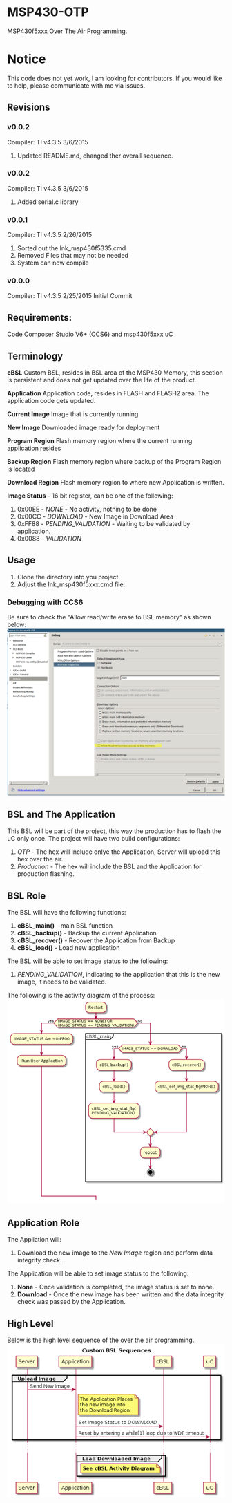 # MSP430-OTP

MSP430f5xxx Over The Air Programming.

# Notice

This code does not yet work, I am looking for contributors.  If you would like to help, please communicate with me via issues.

## Revisions

### v0.0.2
Compiler: TI v4.3.5 3/6/2015

1. Updated README.md, changed ther overall sequence.


### v0.0.2
Compiler: TI v4.3.5 3/6/2015

1. Added serial.c library

### v0.0.1
Compiler: TI v4.3.5 2/26/2015

1. Sorted out the lnk_msp430f5335.cmd
2. Removed Files that may not be needed
3. System can now compile

### v0.0.0
Compiler: TI v4.3.5 2/25/2015
Initial Commit

## Requirements:

Code Composer Studio V6+ (CCS6) and msp430f5xxx uC

## Terminology

**cBSL** Custom BSL, resides in BSL area of the MSP430 Memory, this section is persistent and does not get updated over the life of the product.

**Application** Application code, resides in FLASH and FLASH2 area.  The application code gets updated.

**Current Image** Image that is currently running

**New Image** Downloaded image ready for deployment

**Program Region** Flash memory region where the current running application resides

**Backup Region** Flash memory region where backup of the Program Region is located

**Download Region** Flash memory region to where new Application is written.

**Image Status** - 16 bit register, can be one of the following:

1. 0x00EE - *NONE* - No activity, nothing to be done
2. 0x00CC - *DOWNLOAD* - New Image in Download Area
3. 0xFF88 - *PENDING_VALIDATION* - Waiting to be validated by application.
4. 0x0088 - *VALIDATION*

## Usage

1. Clone the directory into you project.
2. Adjust the lnk_msp430f5xxx.cmd file.

### Debugging with CCS6

Be sure to check the "Allow read/write erase to BSL memory" as shown below:
![BSL Memory Config](otp/uml/allow_read_write_erase_bsl.png)


## BSL and The Application

This BSL will be part of the project, this way the production has to flash the uC only once.  The project will have two build configurations:

1. *OTP* - The hex will include onlye the Application, Server will upload this hex over the air.
2. *Production* - The hex will include the BSL and the Application for production flashing.

## BSL Role

The BSL will have the following functions:

1. **cBSL_main()**    - main BSL function
2. **cBSL_backup()**  - Backup the current Application
3. **cBSL_recover()** - Recover the Application from Backup
4. **cBSL_load()**    - Load new application

The BSL will be able to set image status to the following:

1. *PENDING_VALIDATION*, indicating to the application that this is the new image, it needs to be validated.

The following is the activity diagram of the process:
![cBSL Activity](otp/uml/cBSL.png)

## Application Role

The Appliation will:

1. Download the new image to the *New Image* region and perform data integrity check.

The Application will be able to set image status to the following:

1. **None** - Once validation is completed, the image status is set to none.
2. **Download** - Once the new image has been written and the data integrity check was passed by the Application.

## High Level

Below is the high level sequence of the over the air programming.
![cBSL Activity](otp/uml/concept.png)




